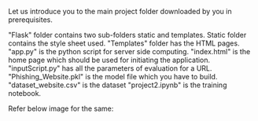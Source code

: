 Let us introduce you to the main project folder downloaded by you in prerequisites.


"Flask" folder contains two sub-folders static and templates. Static folder contains the style sheet used.
"Templates"  folder has the HTML pages.
"app.py"  is the python script for server side computing.
"index.html"  is the home page which should be used for initiating the application.
"inputScript.py"  has all the parameters of evaluation for a URL.
"Phishing_Website.pkl"  is the model file which you have to build.
"dataset_website.csv" is the dataset
"project2.ipynb"  is the training notebook.

Refer below image for the same:

